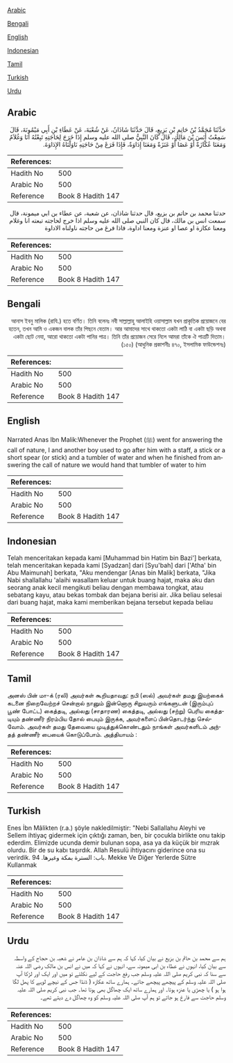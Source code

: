 [Arabic](#arabic)

[Bengali](#bengali)

[English](#english)

[Indonesian](#indonesian)

[Tamil](#tamil)

[Turkish](#turkish)

[Urdu](#urdu)

## Arabic


<div dir="rtl" lang="ar" style={{fontSize:'larger',backgroundColor:'#f8f9fa',padding:20}}>
حَدَّثَنَا مُحَمَّدُ بْنُ حَاتِمِ بْنِ بَزِيعٍ، قَالَ حَدَّثَنَا شَاذَانُ، عَنْ شُعْبَةَ، عَنْ عَطَاءِ بْنِ أَبِي مَيْمُونَةَ، قَالَ سَمِعْتُ أَنَسَ بْنَ مَالِكٍ، قَالَ كَانَ النَّبِيُّ صلى الله عليه وسلم إِذَا خَرَجَ لِحَاجَتِهِ تَبِعْتُهُ أَنَا وَغُلاَمٌ وَمَعَنَا عُكَّازَةٌ أَوْ عَصًا أَوْ عَنَزَةٌ وَمَعَنَا إِدَاوَةٌ، فَإِذَا فَرَغَ مِنْ حَاجَتِهِ نَاوَلْنَاهُ الإِدَاوَةَ‏.‏
</div>
<div style={{backgroundColor:'#f8f9fa',padding:20, marginBottom: 10}}><table> <thead> <tr> <th>References:</th> <th></th> </tr> </thead> <tbody><tr><td>Hadith No</td><td>500</td></tr><tr><td>Arabic No</td><td>500</td></tr><tr><td>Reference</td><td>Book 8 Hadith 147</td></tr></tbody></table></div>


<div dir="rtl" lang="ar" style={{fontSize:'larger',backgroundColor:'#f8f9fa',padding:20}}>
حدثنا محمد بن حاتم بن بزيع، قال حدثنا شاذان، عن شعبة، عن عطاء بن ابي ميمونة، قال سمعت انس بن مالك، قال كان النبي صلى الله عليه وسلم اذا خرج لحاجته تبعته انا وغلام ومعنا عكازة او عصا او عنزة ومعنا اداوة، فاذا فرغ من حاجته ناولناه الاداوة
</div>
<div style={{backgroundColor:'#f8f9fa',padding:20, marginBottom: 10}}><table> <thead> <tr> <th>References:</th> <th></th> </tr> </thead> <tbody><tr><td>Hadith No</td><td>500</td></tr><tr><td>Arabic No</td><td>500</td></tr><tr><td>Reference</td><td>Book 8 Hadith 147</td></tr></tbody></table></div>

## Bengali


<div dir="rtl" lang="bn" style={{fontSize:'larger',backgroundColor:'#f8f9fa',padding:20}}>
আনাস ইবনু মালিক (রাযি.) হতে বর্ণিত। তিনি বলেনঃ নবী সাল্লাল্লাহু আলাইহি ওয়াসাল্লাম যখন প্রাকৃতিক প্রয়োজনে বের হতেন, তখন আমি ও একজন বালক তাঁর পিছনে যেতাম। আর আমাদের সাথে থাকতো একটা লাঠি বা একটা ছড়ি অথবা একটা ছোট নেযা, আরো থাকতো একটা পানির পাত্র। তিনি তাঁর প্রয়োজন সেরে নিলে আমরা তাঁকে ঐ পাত্রটি দিতাম। (১৫০) (আধুনিক প্রকাশনীঃ ৪৭০, ইসলামিক ফাউন্ডেশনঃ)
</div>
<div style={{backgroundColor:'#f8f9fa',padding:20, marginBottom: 10}}><table> <thead> <tr> <th>References:</th> <th></th> </tr> </thead> <tbody><tr><td>Hadith No</td><td>500</td></tr><tr><td>Arabic No</td><td>500</td></tr><tr><td>Reference</td><td>Book 8 Hadith 147</td></tr></tbody></table></div>

## English


<div dir="ltr" lang="en" style={{fontSize:'larger',backgroundColor:'#f8f9fa',padding:20}}>
Narrated Anas Ibn Malik:Whenever the Prophet (ﷺ) went for answering the call of nature, I and another boy used to go after him with a staff, a stick or a short spear (or stick) and a tumbler of water and when he finished from answering the call of nature we would hand that tumbler of water to him
</div>
<div style={{backgroundColor:'#f8f9fa',padding:20, marginBottom: 10}}><table> <thead> <tr> <th>References:</th> <th></th> </tr> </thead> <tbody><tr><td>Hadith No</td><td>500</td></tr><tr><td>Arabic No</td><td>500</td></tr><tr><td>Reference</td><td>Book 8 Hadith 147</td></tr></tbody></table></div>

## Indonesian


<div dir="ltr" lang="id" style={{fontSize:'larger',backgroundColor:'#f8f9fa',padding:20}}>
Telah menceritakan kepada kami [Muhammad bin Hatim bin Bazi'] berkata, telah menceritakan kepada kami [Syadzan] dari [Syu'bah] dari ['Atha' bin Abu Maimunah] berkata, "Aku mendengar [Anas bin Malik] berkata, "Jika Nabi shallallahu 'alaihi wasallam keluar untuk buang hajat, maka aku dan seorang anak kecil mengikuti beliau dengan membawa tongkat, atau sebatang kayu, atau bekas tombak dan bejana berisi air. Jika beliau selesai dari buang hajat, maka kami memberikan bejana tersebut kepada beliau
</div>
<div style={{backgroundColor:'#f8f9fa',padding:20, marginBottom: 10}}><table> <thead> <tr> <th>References:</th> <th></th> </tr> </thead> <tbody><tr><td>Hadith No</td><td>500</td></tr><tr><td>Arabic No</td><td>500</td></tr><tr><td>Reference</td><td>Book 8 Hadith 147</td></tr></tbody></table></div>

## Tamil


<div dir="ltr" lang="ta" style={{fontSize:'larger',backgroundColor:'#f8f9fa',padding:20}}>
அனஸ் பின் மா-க் (ரலி) அவர்கள் கூறியதாவது: நபி (ஸல்) அவர்கள் தமது இயற்கைக் கடனை நிறைவேற்றச் சென்றால் நானும் இன்னொரு சிறுவரும் எங்களுடன் (இரும்புப் பூண் போட்ட) கைத்தடி, அல்லது (சாதாரண) கைத்தடி, அல்லது (சற்று) பெரிய கைத்தடியும் தண்ணீர் நிரம்பிய தோல் பையும் இருக்க, அவர்களைப் பின்தொடர்ந்து செல்வோம். அவர்கள் தமது தேவையை முடித்துக்கொண்டதும் நாங்கள் அவர்களிடம் அந்தத் தண்ணீர் பையைக் கொடுப்போம். அத்தியாயம் :
</div>
<div style={{backgroundColor:'#f8f9fa',padding:20, marginBottom: 10}}><table> <thead> <tr> <th>References:</th> <th></th> </tr> </thead> <tbody><tr><td>Hadith No</td><td>500</td></tr><tr><td>Arabic No</td><td>500</td></tr><tr><td>Reference</td><td>Book 8 Hadith 147</td></tr></tbody></table></div>

## Turkish


<div dir="ltr" lang="tr" style={{fontSize:'larger',backgroundColor:'#f8f9fa',padding:20}}>
Enes İbn Mâlikten (r.a.) şöyle nakledilmiştir: "Nebi Sallallahu Aleyhi ve Sellem ihtiyaç gidermek için çıktığı zaman, ben, bir çocukla birlikte onu takip ederdim. Elimizde ucunda demir bulunan sopa, asa ya da küçük bir mızrak olurdu. Bir de su kabı taşırdık. Allah Resulü ihtiyacını giderince ona su verirdik. باب: السترة بمكة وغيرها. 94. Mekke Ve Diğer Yerlerde Sütre Kullanmak
</div>
<div style={{backgroundColor:'#f8f9fa',padding:20, marginBottom: 10}}><table> <thead> <tr> <th>References:</th> <th></th> </tr> </thead> <tbody><tr><td>Hadith No</td><td>500</td></tr><tr><td>Arabic No</td><td>500</td></tr><tr><td>Reference</td><td>Book 8 Hadith 147</td></tr></tbody></table></div>

## Urdu


<div dir="rtl" lang="ur" style={{fontSize:'larger',backgroundColor:'#f8f9fa',padding:20}}>
ہم سے محمد بن حاتم بن بزیع نے بیان کیا، کہا کہ ہم سے شاذان بن عامر نے شعبہ بن حجاج کے واسطہ سے بیان کیا، انہوں نے عطاء بن ابی میمونہ سے، انہوں نے کہا کہ میں نے انس بن مالک رضی اللہ عنہ سے سنا کہ نبی کریم صلی اللہ علیہ وسلم جب رفع حاجت کے لیے نکلتے تو میں اور ایک اور لڑکا آپ صلی اللہ علیہ وسلم کے پیچھے پیچھے جاتے۔ ہمارے ساتھ عکازہ ( ڈنڈا جس کے نیچے لوہے کا پھل لگا ہوا ہو ) یا چھڑی یا عنزہ ہوتا۔ اور ہمارے ساتھ ایک چھاگل بھی ہوتا تھا۔ جب نبی کریم صلی اللہ علیہ وسلم حاجت سے فارغ ہو جاتے تو ہم آپ صلی اللہ علیہ وسلم کو وہ چھاگل دے دیتے تھے۔
</div>
<div style={{backgroundColor:'#f8f9fa',padding:20, marginBottom: 10}}><table> <thead> <tr> <th>References:</th> <th></th> </tr> </thead> <tbody><tr><td>Hadith No</td><td>500</td></tr><tr><td>Arabic No</td><td>500</td></tr><tr><td>Reference</td><td>Book 8 Hadith 147</td></tr></tbody></table></div>